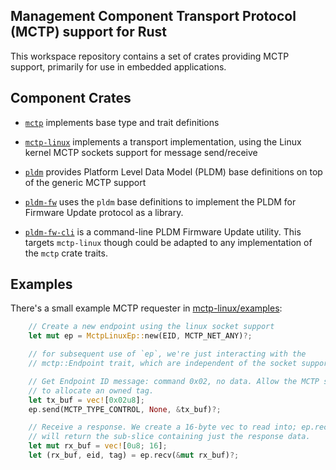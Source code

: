 Management Component Transport Protocol (MCTP) support for Rust
---------------------------------------------------------------

This workspace repository contains a set of crates providing MCTP support,
primarily for use in embedded applications.

Component Crates
----------------

 * [`mctp`](mctp) implements base type and trait definitions

 * [`mctp-linux`](mctp-linux) implements a transport implementation, using the
   Linux kernel MCTP sockets support for message send/receive

 * [`pldm`](pldm) provides Platform Level Data Model (PLDM) base definitions
   on top of the generic MCTP support

 * [`pldm-fw`](pldm-fw) uses the `pldm` base definitions to implement the
   PLDM for Firmware Update protocol as a library.

 * [`pldm-fw-cli`](pldm-fw-cli) is a command-line PLDM Firmware Update utility.
   This targets `mctp-linux` though could be adapted to any implementation of the
   `mctp` crate traits.

Examples
--------

There's a small example MCTP requester in
[mctp-linux/examples](mctp-linux/examples):

```rust
    // Create a new endpoint using the linux socket support
    let mut ep = MctpLinuxEp::new(EID, MCTP_NET_ANY)?;

    // for subsequent use of `ep`, we're just interacting with the
    // mctp::Endpoint trait, which are independent of the socket support

    // Get Endpoint ID message: command 0x02, no data. Allow the MCTP stack
    // to allocate an owned tag.
    let tx_buf = vec![0x02u8];
    ep.send(MCTP_TYPE_CONTROL, None, &tx_buf)?;

    // Receive a response. We create a 16-byte vec to read into; ep.recv()
    // will return the sub-slice containing just the response data.
    let mut rx_buf = vec![0u8; 16];
    let (rx_buf, eid, tag) = ep.recv(&mut rx_buf)?;
```

